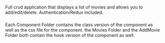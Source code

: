 Full crud application that displays a list of movies and allows you to add/edit/delete. Authentication/Redux included.
###
Each Component Folder contains the class version of the component as well as the css file for the component. the Movies Folder and the AddMovie Folder both contain the hook version of the component as well.
